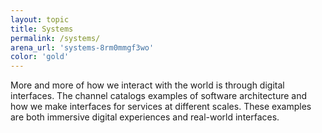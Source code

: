```yaml
---
layout: topic
title: Systems
permalink: /systems/
arena_url: 'systems-8rm0mmgf3wo'
color: 'gold'
---
```


More and more of how we interact with the world is through digital interfaces. The channel catalogs examples of software architecture and how we make interfaces for services at different scales. These examples are both immersive digital experiences and real-world interfaces.
